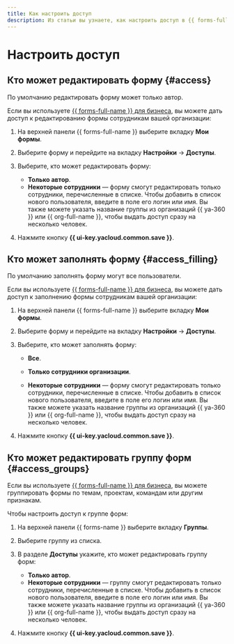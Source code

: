 ```yaml
---
title: Как настроить доступ
description: Из статьи вы узнаете, как настроить доступ в {{ forms-full-name }}.
---
```


# Настроить доступ

## Кто может редактировать форму {#access}

По умолчанию редактировать форму может только автор.

Если вы используете [{{ forms-full-name }} для бизнеса](forms-for-org.md), вы можете дать доступ к редактированию формы сотрудникам вашей организации:


1. На верхней панели {{ forms-full-name }} выберите вкладку **Мои формы**.

1. Выберите форму и перейдите на вкладку **Настройки** → **Доступы**.

1. Выберите, кто может редактировать форму:

   * **Только автор**.
   * **Некоторые сотрудники** — форму смогут редактировать только сотрудники, перечисленные в списке. Чтобы добавить в список нового пользователя, введите в поле его логин или имя. Вы также можете указать название группы из организаций {{ ya-360 }} или {{ org-full-name }}, чтобы выдать доступ сразу на несколько человек.

1. Нажмите кнопку **{{ ui-key.yacloud.common.save }}**.

## Кто может заполнять форму {#access_filling}

По умолчанию заполнять форму могут все пользователи.

Если вы используете [{{ forms-full-name }} для бизнеса](forms-for-org.md), вы можете дать доступ к заполнению формы сотрудникам вашей организации:


1. На верхней панели {{ forms-full-name }} выберите вкладку **Мои формы**.

1. Выберите форму и перейдите на вкладку **Настройки** → **Доступы**.

1. Выберите, кто может заполнять форму:
   
   * **Все**.

   * **Только сотрудники организации**.

   * **Некоторые сотрудники** — форму смогут редактировать только сотрудники, перечисленные в списке. Чтобы добавить в список нового пользователя, введите в поле его логин или имя. Вы также можете указать название группы из организаций {{ ya-360 }} или {{ org-full-name }}, чтобы выдать доступ сразу на несколько человек.

1. Нажмите кнопку **{{ ui-key.yacloud.common.save }}**.

## Кто может редактировать группу форм {#access_groups}

Если вы используете [{{ forms-full-name }} для бизнеса](forms-for-org.md), вы можете группировать формы по темам, проектам, командам или другим признакам.

Чтобы настроить доступ к группе форм:

1. На верхней панели {{ forms-name }} выберите вкладку **Группы**.

1. Выберите группу из списка.

1. В разделе **Доступы** укажите, кто может редактировать группу форм:

   * **Только автор**.
   * **Некоторые сотрудники** — группу смогут редактировать только сотрудники, перечисленные в списке. Чтобы добавить в список нового пользователя, введите в поле его логин или имя. Вы также можете указать название группы из организаций {{ ya-360 }} или {{ org-full-name }}, чтобы выдать доступ сразу на несколько человек.

1. Нажмите кнопку **{{ ui-key.yacloud.common.save }}**.

